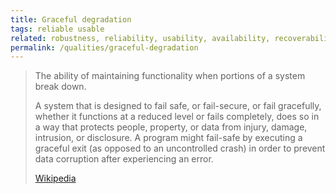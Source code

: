 ```yaml
---
title: Graceful degradation
tags: reliable usable
related: robustness, reliability, usability, availability, recoverability, faultlessness, fault-tolerance
permalink: /qualities/graceful-degradation
---
```


>The ability of maintaining functionality when portions of a system break down.
>
>A system that is designed to fail safe, or fail-secure, or fail gracefully, whether it functions at a reduced level or fails completely, does so in a way that protects people, property, or data from injury, damage, intrusion, or disclosure. 
>A program might fail-safe by executing a graceful exit (as opposed to an uncontrolled crash) in order to prevent data corruption after experiencing an error.
>
>[Wikipedia](https://en.wikipedia.org/wiki/Fault_tolerance)


